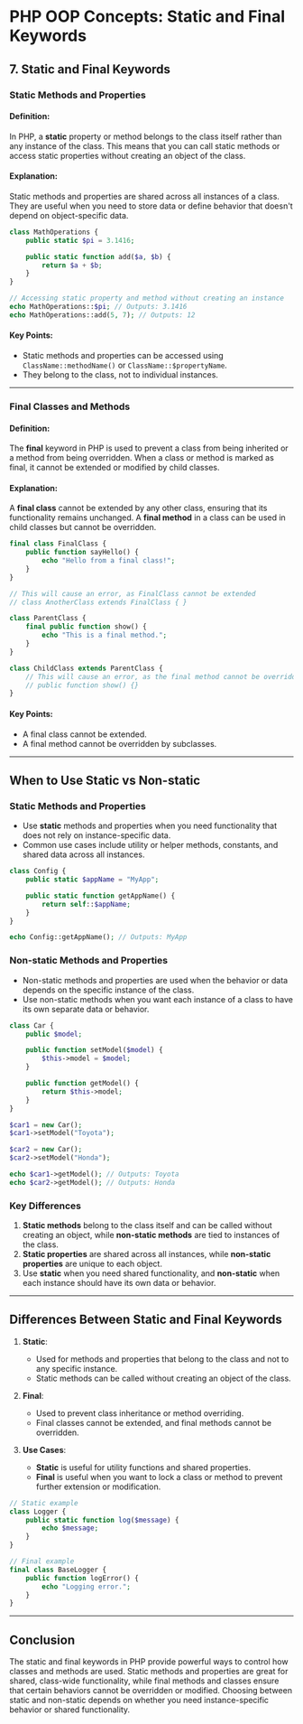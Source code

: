 
# PHP OOP Concepts: Static and Final Keywords

## 7. Static and Final Keywords

### Static Methods and Properties

#### Definition:
In PHP, a **static** property or method belongs to the class itself rather than any instance of the class. This means that you can call static methods or access static properties without creating an object of the class.

#### Explanation:
Static methods and properties are shared across all instances of a class. They are useful when you need to store data or define behavior that doesn't depend on object-specific data.

```php
class MathOperations {
    public static $pi = 3.1416;

    public static function add($a, $b) {
        return $a + $b;
    }
}

// Accessing static property and method without creating an instance
echo MathOperations::$pi; // Outputs: 3.1416
echo MathOperations::add(5, 7); // Outputs: 12
```

#### Key Points:
- Static methods and properties can be accessed using `ClassName::methodName()` or `ClassName::$propertyName`.
- They belong to the class, not to individual instances.

---

### Final Classes and Methods

#### Definition:
The **final** keyword in PHP is used to prevent a class from being inherited or a method from being overridden. When a class or method is marked as final, it cannot be extended or modified by child classes.

#### Explanation:
A **final class** cannot be extended by any other class, ensuring that its functionality remains unchanged. A **final method** in a class can be used in child classes but cannot be overridden.

```php
final class FinalClass {
    public function sayHello() {
        echo "Hello from a final class!";
    }
}

// This will cause an error, as FinalClass cannot be extended
// class AnotherClass extends FinalClass { }

class ParentClass {
    final public function show() {
        echo "This is a final method.";
    }
}

class ChildClass extends ParentClass {
    // This will cause an error, as the final method cannot be overridden
    // public function show() {}
}
```

#### Key Points:
- A final class cannot be extended.
- A final method cannot be overridden by subclasses.

---

## When to Use Static vs Non-static

### Static Methods and Properties

- Use **static** methods and properties when you need functionality that does not rely on instance-specific data.
- Common use cases include utility or helper methods, constants, and shared data across all instances.
  
```php
class Config {
    public static $appName = "MyApp";

    public static function getAppName() {
        return self::$appName;
    }
}

echo Config::getAppName(); // Outputs: MyApp
```

### Non-static Methods and Properties

- Non-static methods and properties are used when the behavior or data depends on the specific instance of the class.
- Use non-static methods when you want each instance of a class to have its own separate data or behavior.

```php
class Car {
    public $model;

    public function setModel($model) {
        $this->model = $model;
    }

    public function getModel() {
        return $this->model;
    }
}

$car1 = new Car();
$car1->setModel("Toyota");

$car2 = new Car();
$car2->setModel("Honda");

echo $car1->getModel(); // Outputs: Toyota
echo $car2->getModel(); // Outputs: Honda
```

### Key Differences

1. **Static methods** belong to the class itself and can be called without creating an object, while **non-static methods** are tied to instances of the class.
2. **Static properties** are shared across all instances, while **non-static properties** are unique to each object.
3. Use **static** when you need shared functionality, and **non-static** when each instance should have its own data or behavior.

---

## Differences Between Static and Final Keywords

1. **Static**:
   - Used for methods and properties that belong to the class and not to any specific instance.
   - Static methods can be called without creating an object of the class.

2. **Final**:
   - Used to prevent class inheritance or method overriding.
   - Final classes cannot be extended, and final methods cannot be overridden.

3. **Use Cases**:
   - **Static** is useful for utility functions and shared properties.
   - **Final** is useful when you want to lock a class or method to prevent further extension or modification.

```php
// Static example
class Logger {
    public static function log($message) {
        echo $message;
    }
}

// Final example
final class BaseLogger {
    public function logError() {
        echo "Logging error.";
    }
}
```

---

## Conclusion

The static and final keywords in PHP provide powerful ways to control how classes and methods are used. Static methods and properties are great for shared, class-wide functionality, while final methods and classes ensure that certain behaviors cannot be overridden or modified. Choosing between static and non-static depends on whether you need instance-specific behavior or shared functionality.
